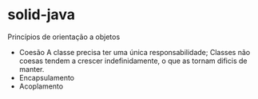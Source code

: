 # solid-java

Princípios de orientação a objetos
- Coesão
  A classe precisa ter uma única responsabilidade;
  Classes não coesas tendem a crescer indefinidamente, o que as tornam dificis de manter.
- Encapsulamento
- Acoplamento
